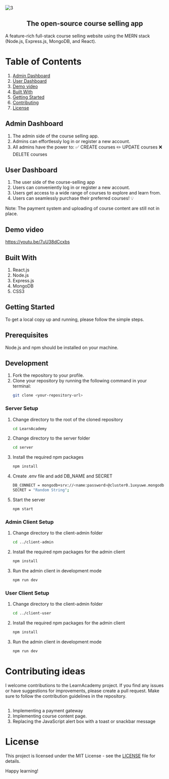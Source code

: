 
![3](https://github.com/Jeysiva-apjs/LearnAcademy/assets/126048586/ed1f579e-2155-4e38-9dd6-b61eeb534b40)

<div align="center">
  <h2>The open-source course selling app</h2>
</div>

A feature-rich full-stack course selling website using the MERN stack (Node.js, Express.js, MongoDB, and React).

# Table of Contents

1. [Admin Dashboard](#admin-dashboard)
2. [User Dashboard](#user-dashboard)
3. [Demo video](#demo-video)
4. [Built With](#built-with)
5. [Getting Started](#getting-started)
6. [Contributing](#contributing)
7. [License](#license)

## Admin Dashboard
1. The admin side of the course selling app.
2. Admins can effortlessly log in or register a new account.
3. All admins have the power to:
    ✅ CREATE courses
    ✏️ UPDATE courses
    ❌ DELETE courses

## User Dashboard
1. The user side of the course-selling app
2. Users can conveniently log in or register a new account.
3. Users get access to a wide range of courses to explore and learn from.
4. Users can seamlessly purchase their preferred courses! 💡

Note: The payment system and uploading of course content are still not in place.

## Demo video
https://youtu.be/7uU38dCcxbs

## Built With 
1. React.js
2. Node.js
3. Express.js
4. MongoDB
5. CSS3

## Getting Started

To get a local copy up and running, please follow the simple steps. 

## Prerequisites

Node.js and npm should be installed on your machine.

## Development

1. Fork the repository to your profile.
2. Clone your repository by running the following command in your terminal:
   ```sh
   git clone <your-repository-url>
   ```

### Server Setup 
1. Change directory to the root of the cloned repository
   ```sh
   cd LearnAcademy
   ```
2. Change directory to the server folder
   ```sh
   cd server
   ```
3. Install the required npm packages
   ```sh
   npm install
   ```
3. Create .env file and add DB_NAME and SECRET
   ```sh
   DB_CONNECT = mongodb+srv://<name:password>@cluster0.1uxyuwe.mongodb.net/courses
   SECRET = "Random String";
   ```
4. Start the server
   ```sh
   npm start
   ```

### Admin Client Setup 

1. Change directory to the client-admin folder
   ```sh
   cd ../client-admin
   ```
2. Install the required npm packages for the admin client
   ```sh
   npm install
   ```
3. Run the admin client in development mode
   ```sh
   npm run dev
   ```
### User Client Setup 

1. Change directory to the client-admin folder
   ```sh
   cd ../client-user
   ```
2. Install the required npm packages for the admin client
   ```sh
   npm install
   ```
3. Run the admin client in development mode
   ```sh
   npm run dev
   ```

# Contributing ideas
I welcome contributions to the LearnAcademy project. If you find any issues or have suggestions for improvements, please create a pull request. Make sure to follow the contribution guidelines in the repository.

## 
1. Implementing a payment gateway
2. Implementing course content page.
3. Replacing the JavaScript alert box with a toast or snackbar message


# License

This project is licensed under the MIT License - see the [LICENSE](./LICENSE) file for details.

Happy learning!

   




   




